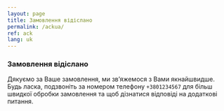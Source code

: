 ```yaml
---
layout: page
title: Замовлення відіслано
permalink: /ackua/
ref: ack
lang: uk
---
```


<h3>Замовлення відіслано</h3>

Дякуємо за Ваше замовлення, ми зв’яжемося з Вами якнайшвидше. Будь ласка, подзвоніть за номером телефону <code>+3801234567</code> для більш швидкої обробки замовлення та щоб дізнатися відповіді на додаткові питання.